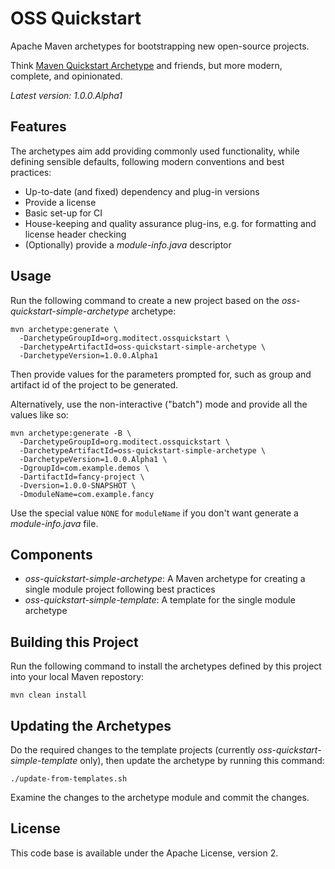 # OSS Quickstart

Apache Maven archetypes for bootstrapping new open-source projects.

Think [Maven Quickstart Archetype](https://maven.apache.org/archetypes/maven-archetype-quickstart/) and friends, but more modern, complete, and opinionated.

_Latest version: 1.0.0.Alpha1_

## Features

The archetypes aim add providing commonly used functionality, while defining sensible defaults, following modern conventions and best practices:

* Up-to-date (and fixed) dependency and plug-in versions
* Provide a license
* Basic set-up for CI
* House-keeping and quality assurance plug-ins, e.g. for formatting and license header checking
* (Optionally) provide a _module-info.java_ descriptor

## Usage

Run the following command to create a new project based on the _oss-quickstart-simple-archetype_ archetype:

```shell
mvn archetype:generate \
  -DarchetypeGroupId=org.moditect.ossquickstart \
  -DarchetypeArtifactId=oss-quickstart-simple-archetype \
  -DarchetypeVersion=1.0.0.Alpha1
```

Then provide values for the parameters prompted for, such as group and artifact id of the project to be generated.

Alternatively, use the non-interactive ("batch") mode and provide all the values like so:

```shell
mvn archetype:generate -B \
  -DarchetypeGroupId=org.moditect.ossquickstart \
  -DarchetypeArtifactId=oss-quickstart-simple-archetype \
  -DarchetypeVersion=1.0.0.Alpha1 \
  -DgroupId=com.example.demos \
  -DartifactId=fancy-project \
  -Dversion=1.0.0-SNAPSHOT \
  -DmoduleName=com.example.fancy
```

Use the special value `NONE` for `moduleName` if you don't want generate a _module-info.java_ file.

## Components

* _oss-quickstart-simple-archetype_: A Maven archetype for creating a single module project following best practices
* _oss-quickstart-simple-template_: A template for the single module archetype

## Building this Project

Run the following command to install the archetypes defined by this project into your local Maven repostory:

```shell
mvn clean install
```

## Updating the Archetypes

Do the required changes to the template projects (currently _oss-quickstart-simple-template_ only),
then update the archetype by running this command:

```shell
./update-from-templates.sh
```

Examine the changes to the archetype module and commit the changes.

## License

This code base is available under the Apache License, version 2.

